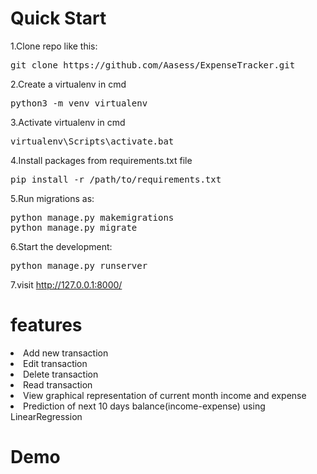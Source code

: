 # Quick Start
1.Clone repo like this:
 <pre>git clone https://github.com/Aasess/ExpenseTracker.git</pre>

2.Create a virtualenv in cmd
<pre>python3 -m venv virtualenv</pre>

3.Activate virtualenv in cmd
<pre>virtualenv\Scripts\activate.bat</pre>

4.Install packages from requirements.txt file
<pre>pip install -r /path/to/requirements.txt</pre>

5.Run migrations as:
<pre>python manage.py makemigrations
python manage.py migrate</pre>

6.Start the development:
<pre>python manage.py runserver</pre>

7.visit http://127.0.0.1:8000/


# features
<li>Add new transaction</li>
<li>Edit transaction</li>
<li>Delete transaction</li>
<li>Read transaction</li>
<li>View graphical representation of current month income and expense</li>
<li>Prediction of next 10 days balance(income-expense) using LinearRegression</li>


# Demo
